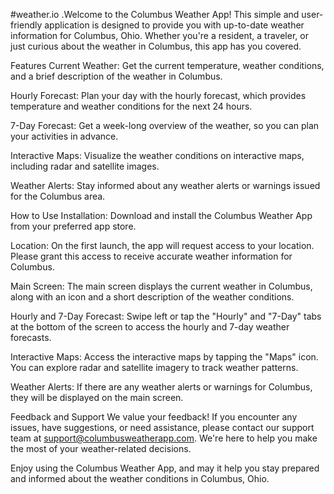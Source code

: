#weather.io .Welcome to the Columbus Weather App! This simple and user-friendly application is designed to provide you with up-to-date weather information for Columbus, Ohio. Whether you're a resident, a traveler, or just curious about the weather in Columbus, this app has you covered.

Features
Current Weather: Get the current temperature, weather conditions, and a brief description of the weather in Columbus.

Hourly Forecast: Plan your day with the hourly forecast, which provides temperature and weather conditions for the next 24 hours.

7-Day Forecast: Get a week-long overview of the weather, so you can plan your activities in advance.

Interactive Maps: Visualize the weather conditions on interactive maps, including radar and satellite images.

Weather Alerts: Stay informed about any weather alerts or warnings issued for the Columbus area.

How to Use
Installation: Download and install the Columbus Weather App from your preferred app store.

Location: On the first launch, the app will request access to your location. Please grant this access to receive accurate weather information for Columbus.

Main Screen: The main screen displays the current weather in Columbus, along with an icon and a short description of the weather conditions.

Hourly and 7-Day Forecast: Swipe left or tap the "Hourly" and "7-Day" tabs at the bottom of the screen to access the hourly and 7-day weather forecasts.

Interactive Maps: Access the interactive maps by tapping the "Maps" icon. You can explore radar and satellite imagery to track weather patterns.

Weather Alerts: If there are any weather alerts or warnings for Columbus, they will be displayed on the main screen.

Feedback and Support
We value your feedback! If you encounter any issues, have suggestions, or need assistance, please contact our support team at support@columbusweatherapp.com. We're here to help you make the most of your weather-related decisions.

Enjoy using the Columbus Weather App, and may it help you stay prepared and informed about the weather conditions in Columbus, Ohio.

